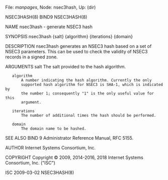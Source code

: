 File: *manpages*,  Node: nsec3hash,  Up: (dir)

NSEC3HASH(8)                         BIND9                        NSEC3HASH(8)



NAME
       nsec3hash - generate NSEC3 hash

SYNOPSIS
       nsec3hash {salt} {algorithm} {iterations} {domain}

DESCRIPTION
       nsec3hash generates an NSEC3 hash based on a set of NSEC3 parameters.
       This can be used to check the validity of NSEC3 records in a signed
       zone.

ARGUMENTS
       salt
           The salt provided to the hash algorithm.

       algorithm
           A number indicating the hash algorithm. Currently the only
           supported hash algorithm for NSEC3 is SHA-1, which is indicated by
           the number 1; consequently "1" is the only useful value for this
           argument.

       iterations
           The number of additional times the hash should be performed.

       domain
           The domain name to be hashed.

SEE ALSO
       BIND 9 Administrator Reference Manual, RFC 5155.

AUTHOR
       Internet Systems Consortium, Inc.

COPYRIGHT
       Copyright © 2009, 2014-2016, 2018 Internet Systems Consortium, Inc.
       ("ISC")



ISC                               2009-03-02                      NSEC3HASH(8)
